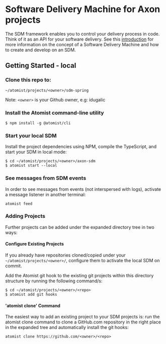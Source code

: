 # Software Delivery Machine for Axon projects

The SDM framework enables you to control your delivery process in
code.  Think of it as an API for your software delivery.  See this
[introduction][atomist-doc] for more information on the concept of a
Software Delivery Machine and how to create and develop on an SDM.

[atomist-doc]: https://docs.atomist.com/ (Atomist Documentation)

## Getting Started - local

### Clone this repo to:

```
~/atomist/projects/<owner>/sdm-spring
```
Note: `<owner>` is your Github owner, e.g: idugalic


### Install the Atomist command-line utility

```
$ npm install -g @atomist/cli
```

### Start your local SDM

Install the project dependencies using NPM, compile the TypeScript, and start your SDM in local mode:
```
$ cd ~/atomist/projects/<owner>/axon-sdm
$ atomist start --local
```

### See messages from SDM events

In order to see messages from events (not interspersed with logs), activate a message listener in another terminal:
```
atomist feed
```

### Adding Projects

Further projects can be added under the expanded directory tree in two ways:

#### Configure Existing Projects
If you already have repositories cloned/copied under your `~/atomist/projects/<owner>/`, configure them to activate the local SDM on commit.

Add the Atomist git hook to the existing git projects within this directory structure by running the following command/s:
```
$ cd ~/atomist/projects/<owner>/<repo>
$ atomist add git hooks
```
#### 'atomist clone' Command
The easiest way to add an existing project to your SDM projects is: run the atomist clone command to clone a GitHub.com repository in the right place in the expanded tree and automatically install the git hooks:

`atomist clone https://github.com/<owner>/<repo>`
